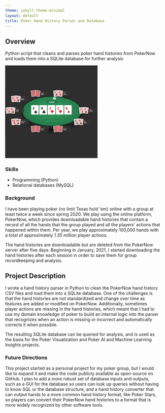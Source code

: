 ```yaml
---
theme: jekyll-theme-minimal
layout: default
title: Poker Hand History Parser and Database
---
```


## Overview

Python script that cleans and parses poker hand histories from PokerNow and loads them into a SQLite database for further analysis

<img src="images/poker.png" alt="Poker screenshot" width="300" height="300">

### Skills
- Programming (Python)
- Relational databases (MySQL)

### Background

I have been playing poker (no limit Texas hold 'em) online with a group at least twice a week since spring 2020. We play using the online platform, PokerNow, which provides downloadable hand histories that contain a record of all the hands that the group played and all the players' actions that happened within them. Per year, we play approximately 100,000 hands with a total of approximately 1.35 million player actions.

The hand histories are downloadable but are deleted from the PokerNow server after five days. Beginning in January, 2021, I started downloading the hand histories after each session in order to save them for group recordkeeping and analysis.

## Project Description

I wrote a hand history parser in Python to clean the PokerNow hand history CSV files and load them into a SQLite database. One of the challenges is that the hand histories are not standardized and change over time as features are added or modified on PokerNow. Additionally, sometimes player actions are missing in the hand histories, which meant that I had to use my domain knowledge of poker to build an internal logic into the parser that recognizes when an action is missing or incorrect and automatically corrects it when possible.

The resulting SQLite database can be queried for analysis, and is used as the basis for the Poker Visualization and Poker AI and Machine Learning Insights projects.

### Future Directions

This project started as a personal project for my poker group, but I would like to expand it and make the code publicly available as open-source on GitHub. I plan to add a more robust set of database inputs and outputs, such as a GUI for the database so users can look up queries without having to know SQL or the database structure, and a hand history converter that can output hands to a more common hand history format, like Poker Stars, so players can convert their PokerNow hand histories to a format that is more widely recognized by other software tools.

